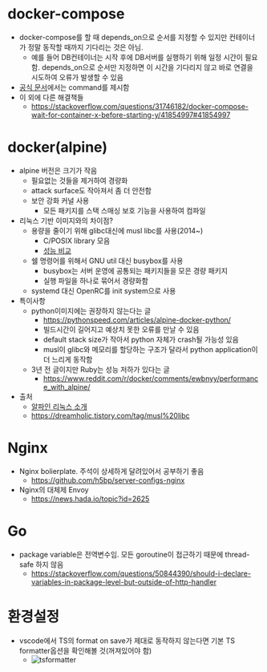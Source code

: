 # docker-compose
- docker-compose를 할 때 depends_on으로 순서를 지정할 수 있지만 컨테이너가 정말 동작할 때까지 기다리는 것은 아님.
  - 예를 들어 DB컨테이너는 시작 후에 DB서버를 실행하기 위해 일정 시간이 필요함. depends_on으로 순서만 지정하면 이 시간을 기다리지 않고 바로 연결을 시도하여 오류가 발생할 수 있음
- [공식 문서](https://docs.docker.com/compose/startup-order/)에서는 command를 제시함
- 이 외에 다른 해결책들
  - https://stackoverflow.com/questions/31746182/docker-compose-wait-for-container-x-before-starting-y/41854997#41854997
  
# docker(alpine)
- alpine 버전은 크기가 작음
  - 필요없는 것들을 제거하여 경량화
  - attack surface도 작아져서 좀 더 안전함
  - 보안 강화 커널 사용
    - 모든 패키지를 스택 스매싱 보호 기능을 사용하여 컴파일
- 리눅스 기반 이미지와의 차이점?
  - 용량을 줄이기 위해 glibc대신에 musl libc를 사용(2014~)
    - C/POSIX library 모음
    - [성능 비교](http://www.etalabs.net/compare_libcs.html)
  - 쉘 명령어를 위해서 GNU util 대신 busybox를 사용
    - busybox는 서버 운영에 공통되는 패키지들을 모은 경량 패키지
    - 실행 파일을 하나로 묶어서 경량화함
  - systemd 대신 OpenRC를 init system으로 사용
- 특이사항
  - python이미지에는 권장하지 않는다는 글
    - https://pythonspeed.com/articles/alpine-docker-python/
    - 빌드시간이 길어지고 예상치 못한 오류를 만날 수 있음
    - default stack size가 작아서 python 자체가 crash될 가능성 있음
    - musl이 glibc와 메모리를 할당하는 구조가 달라서 python application이 더 느리게 동작함
  - 3년 전 글이지만 Ruby는 성능 저하가 있다는 글
    - https://www.reddit.com/r/docker/comments/ewbnyy/performance_with_alpine/
- 출처
  - [알파인 리눅스 소개](https://idchowto.com/%eb%a6%ac%eb%88%85%ec%8a%a4-%eb%b0%b0%ed%8f%ac%ed%8c%90-%ec%95%8c%ed%8c%8c%ec%9d%b8-%eb%a6%ac%eb%88%85%ec%8a%a4-%ec%86%8c%ea%b0%9c/)
  - https://dreamholic.tistory.com/tag/musl%20libc

# Nginx
- Nginx bolierplate. 주석이 상세하게 달려있어서 공부하기 좋음
  - https://github.com/h5bp/server-configs-nginx
- Nginx의 대체제 Envoy
  - https://news.hada.io/topic?id=2625
  
# Go
- package variable은 전역변수임. 모든 goroutine이 접근하기 때문에 thread-safe 하지 않음
  - https://stackoverflow.com/questions/50844390/should-i-declare-variables-in-package-level-but-outside-of-http-handler
  
# 환경설정
- vscode에서 TS의 format on save가 제대로 동작하지 않는다면 기본 TS formatter옵션을 확인해볼 것(꺼져있어야 함)
  - ![tsformatter](https://user-images.githubusercontent.com/71835056/189089220-324966a0-b02f-4843-bfde-5428532d37a9.PNG)